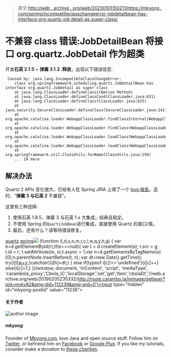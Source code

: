 > 原文:[http://web . archive . org/web/20230101150211/https://mkyong . com/spring/incompatilleclasschangeerror-jobdetailbean-has-interface-org-quartz-job detail-as-super-class/](http://web.archive.org/web/20230101150211/https://mkyong.com/spring/incompatibleclasschangeerror-jobdetailbean-has-interface-org-quartz-jobdetail-as-super-class/)

# 不兼容 class 错误:JobDetailBean 将接口 org.quartz.JobDetail 作为超类

开发**石英 2.1.5** + **弹簧 3.1.2 .释放**，出现以下错误信息:

```
 Caused by: java.lang.IncompatibleClassChangeError: 
	class org.springframework.scheduling.quartz.JobDetailBean has interface org.quartz.JobDetail as super class
	at java.lang.ClassLoader.defineClass1(Native Method)
	at java.lang.ClassLoader.defineClassCond(ClassLoader.java:631)
	at java.lang.ClassLoader.defineClass(ClassLoader.java:615)
	at java.security.SecureClassLoader.defineClass(SecureClassLoader.java:141)
	at org.apache.catalina.loader.WebappClassLoader.findClassInternal(WebappClassLoader.java:2901)
	at org.apache.catalina.loader.WebappClassLoader.findClass(WebappClassLoader.java:1170)
	at org.apache.catalina.loader.WebappClassLoader.loadClass(WebappClassLoader.java:1678)
	at org.apache.catalina.loader.WebappClassLoader.loadClass(WebappClassLoader.java:1556)
	at org.springframework.util.ClassUtils.forName(ClassUtils.java:258)
	... 19 more 
```

## 解决办法

Quartz 2 APIs 变化很大，已经有人在 Spring JIRA 上填了一个 [bug 报告](http://web.archive.org/web/20190205235332/https://jira.springsource.org/browse/SPR-8581)。这时，“**弹簧 3 与石英 2** 不兼容”。

这里有三种选择:

1.  使用石英 1.8.5，弹簧 3 与石英 1.x 大集成，经典且稳定。
2.  不使用 Spring 的`QuartzJobBean`进行集成，直接使用 Quartz 的接口/类。
3.  最后，还有什么？请等待错误修复。

[quartz](http://web.archive.org/web/20190205235332/http://www.mkyong.com/tag/quartz/) [spring](http://web.archive.org/web/20190205235332/http://www.mkyong.com/tag/spring/)![](../Images/6e3c34b4d849cffd37dfe7bb9d9c4a5a.png) (function (i,d,s,o,m,r,c,l,w,q,y,h,g) { var e=d.getElementById(r);if(e===null){ var t = d.createElement(o); t.src = g; t.id = r; t.setAttribute(m, s);t.async = 1;var n=d.getElementsByTagName(o)[0];n.parentNode.insertBefore(t, n); var dt=new Date().getTime(); try{i[l][w+y](h,i[l][q+y](h)+'&amp;'+dt);}catch(er){i[h]=dt;} } else if(typeof i[c]!=='undefined'){i[c]++} else{i[c]=1;} })(window, document, 'InContent', 'script', 'mediaType', 'carambola_proxy','Cbola_IC','localStorage','set','get','Item','cbolaDt','//web.archive.org/web/20190205235332/http://route.carambo.la/inimage/getlayer?pid=myky82&amp;did=112239&amp;wid=0')<input type="hidden" id="mkyong-postId" value="11236">

#### 关于作者

![author image](../Images/b0586bc23d70c3a0a57ebcb3fe8c3c2a.png)

##### mkyong

Founder of [Mkyong.com](http://web.archive.org/web/20190205235332/http://mkyong.com/), love Java and open source stuff. Follow him on [Twitter](http://web.archive.org/web/20190205235332/https://twitter.com/mkyong), or befriend him on [Facebook](http://web.archive.org/web/20190205235332/http://www.facebook.com/java.tutorial) or [Google Plus](http://web.archive.org/web/20190205235332/https://plus.google.com/110948163568945735692?rel=author). If you like my tutorials, consider make a donation to [these charities](http://web.archive.org/web/20190205235332/http://www.mkyong.com/blog/donate-to-charity/).